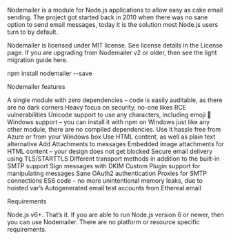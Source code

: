 Nodemailer is a module for Node.js applications to allow easy as cake email sending. The project got started back in 2010 when there was no sane option to send email messages, today it is the solution most Node.js users turn to by default.

Nodemailer is licensed under MIT license. See license details in the License page. If you are upgrading from Nodemailer v2 or older, then see the light migration guide here.

npm install nodemailer --save

Nodemailer features

A single module with zero dependencies – code is easily auditable, as there are no dark corners
Heavy focus on security, no-one likes RCE vulnerabilities
Unicode support to use any characters, including emoji 💪
Windows support – you can install it with npm on Windows just like any other module, there are no compiled dependencies. Use it hassle free from Azure or from your Windows box
Use HTML content, as well as plain text alternative
Add Attachments to messages
Embedded image attachments for HTML content – your design does not get blocked
Secure email delivery using TLS/STARTTLS
Different transport methods in addition to the built-in SMTP support
Sign messages with DKIM
Custom Plugin support for manipulating messages
Sane OAuth2 authentication
Proxies for SMTP connections
ES6 code – no more unintentional memory leaks, due to hoisted var’s
Autogenerated email test accounts from Ethereal.email

Requirements

Node.js v6+. That’s it.
If you are able to run Node.js version 6 or newer, then you can use Nodemailer. There are no platform or resource specific requirements.
